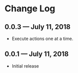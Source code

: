 # Change Log

## 0.0.3 — July 11, 2018
- Execute actions one at a time.

## 0.0.1 — July 11, 2018
- Initial release